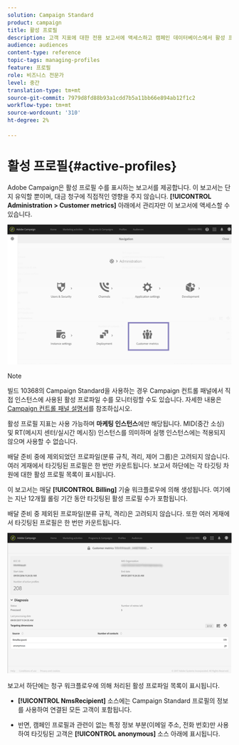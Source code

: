 ```yaml
---
solution: Campaign Standard
product: campaign
title: 활성 프로필
description: 고객 지표에 대한 전용 보고서에 액세스하고 캠페인 데이터베이스에서 활성 프로필을 시각화할 수 있습니다.
audience: audiences
content-type: reference
topic-tags: managing-profiles
feature: 프로필
role: 비즈니스 전문가
level: 중간
translation-type: tm+mt
source-git-commit: 7979d8fd88b93a1cdd7b5a11bb66e894ab12f1c2
workflow-type: tm+mt
source-wordcount: '310'
ht-degree: 2%

---
```



# 활성 프로필{#active-profiles}

Adobe Campaign은 활성 프로필 수를 표시하는 보고서를 제공합니다. 이 보고서는 단지 유익할 뿐이며, 대금 청구에 직접적인 영향을 주지 않습니다. **[!UICONTROL Administration > Customer metrics]** 아래에서 관리자만 이 보고서에 액세스할 수 있습니다.

![](assets/audience_active_profiles1.png)

>[!NOTE]
>
>빌드 10368의 Campaign Standard을 사용하는 경우 Campaign 컨트롤 패널에서 직접 인스턴스에 사용된 활성 프로파일 수를 모니터링할 수도 있습니다. 자세한 내용은 [Campaign 컨트롤 패널 설명서](https://docs.adobe.com/content/help/en/control-panel/using/performance-monitoring/active-profiles-monitoring.html)를 참조하십시오.
>
>활성 프로필 지표는 사용 가능하며 **마케팅 인스턴스**&#x200B;에만 해당됩니다. MID(중간 소싱) 및 RT(메시지 센터/실시간 메시징) 인스턴스를 의미하며 실행 인스턴스에는 적용되지 않으며 사용할 수 없습니다.

배달 준비 중에 제외되었던 프로파일(분류 규칙, 격리, 제어 그룹)은 고려되지 않습니다. 여러 게재에서 타깃팅된 프로필은 한 번만 카운트됩니다. 보고서 하단에는 각 타깃팅 차원에 대한 활성 프로필 목록이 표시됩니다.

이 보고서는 매달 **[!UICONTROL Billing]** 기술 워크플로우에 의해 생성됩니다. 여기에는 지난 12개월 롤링 기간 동안 타깃팅된 활성 프로필 수가 포함됩니다.

배달 준비 중 제외된 프로파일(분류 규칙, 격리)은 고려되지 않습니다. 또한 여러 게재에서 타깃팅된 프로필은 한 번만 카운트됩니다.

![](assets/audience_active_profiles2.png)

보고서 하단에는 청구 워크플로우에 의해 처리된 활성 프로파일 목록이 표시됩니다.

* **[!UICONTROL NmsRecipient]** 소스에는 Campaign Standard 프로필의 정보를 사용하여 연결된 모든 고객이 포함됩니다.

* 반면, 캠페인 프로필과 관련이 없는 특정 정보 부분(이메일 주소, 전화 번호)만 사용하여 타깃팅된 고객은 **[!UICONTROL anonymous]** 소스 아래에 표시됩니다.
